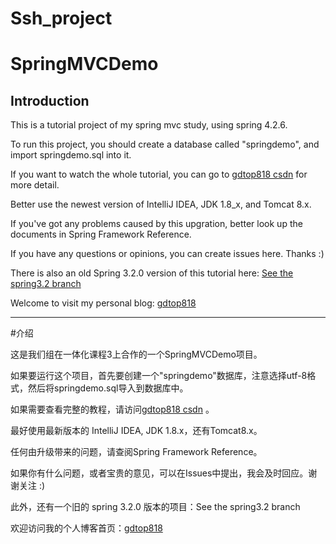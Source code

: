 # Ssh_project
# SpringMVCDemo
## Introduction
This is a tutorial project of my spring mvc study, using spring 4.2.6.

To run this project, you should create a database called "springdemo", and import springdemo.sql into it.

If you want to watch the whole tutorial, you can go to [gdtop818 csdn](https://blog.csdn.net/weixin_37993251) for more detail.

Better use the newest version of IntelliJ IDEA, JDK 1.8_x, and Tomcat 8.x.

If you've got any problems caused by this upgration, better look up the documents in Spring Framework Reference.

If you have any questions or opinions, you can create issues here. Thanks :)

There is also an old Spring 3.2.0 version of this tutorial here: [See the spring3.2 branch](https://github.com/gdtop818/Maven_project/tree/spring3.2)

Welcome to visit my personal blog: [gdtop818](https://blog.csdn.net/weixin_37993251)

***

#介绍

这是我们组在一体化课程3上合作的一个SpringMVCDemo项目。

如果要运行这个项目，首先要创建一个"springdemo"数据库，注意选择utf-8格式，然后将springdemo.sql导入到数据库中。

如果需要查看完整的教程，请访问[gdtop818 csdn](https://blog.csdn.net/weixin_37993251) 。

最好使用最新版本的 IntelliJ IDEA, JDK 1.8.x，还有Tomcat8.x。

任何由升级带来的问题，请查阅Spring Framework Reference。

如果你有什么问题，或者宝贵的意见，可以在Issues中提出，我会及时回应。谢谢关注 :)

此外，还有一个旧的 spring 3.2.0 版本的项目：See the spring3.2 branch

欢迎访问我的个人博客首页：[gdtop818](https://blog.csdn.net/weixin_37993251)
